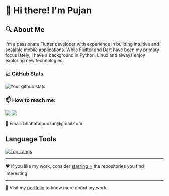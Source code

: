 # 👋 Hi there! I'm Pujan


## 🔍 About Me

I'm a passionate Flutter developer with experience in building intuitive and scalable mobile applications. While Flutter and Dart have been my primary focus lately, I have a background in Python, Linux and always enjoy exploring new technologies.

### 📈 GitHub Stats

![Your github stats](https://github-readme-stats.vercel.app/api?username=PujanB10&show_icons=true)

### 📫 How to reach me:
<p align="left">
<a href = "https://www.linkedin.com/in/pujanb/"><img src="https://img.icons8.com/fluent/48/000000/linkedin.png"/></a>
<a href = "https://twitter.com/pujannb"><img src="https://img.icons8.com/color/48/000000/twitter--v1.png"/></a>
</p>
📧 Email: bhattaraipoozan@gmail.com


## Language Tools
[![Top Langs](https://github-readme-stats.vercel.app/api/top-langs/?username=PujanB10)](https://github.com/PujanB10/github-readme-stats)

---

❤️ If you like my work, consider [starring ⭐](https://help.github.com/en/github/getting-started-with-github/saving-repositories-with-stars) the repositories you find interesting!

---

🔗 Visit my [portfolio](https://pujanb.com.np/) to know more about my work.
